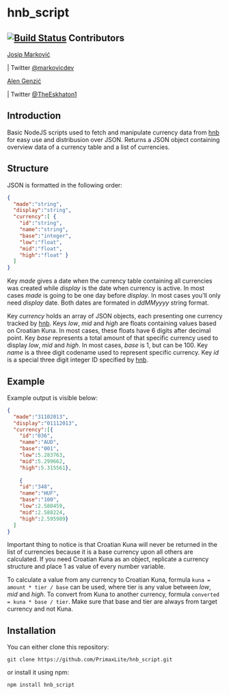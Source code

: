 hnb_script
==========
[![Build Status](https://travis-ci.org/TheEskhaton/hnb_script.png)](https://travis-ci.org/TheEskhaton/hnb_script)
Contributors
------------
[Josip Marković](mailto:josip.markovic09@gmail.com)

   | Twitter [@markovicdev](https://twitter.com/markovicdev)
   
[Alen Genzić](mailto:theeskhaton@gmail.com)

   | Twitter [@TheEskhaton1](https://twitter.com/TheEskhaton1)

Introduction
------------

Basic NodeJS scripts used to fetch and manipulate currency data from [hnb](http://www.hnb.hr/ "Croatian National Bank") for easy use and distribusion over JSON.
Returns a JSON object containing overview data of a currency table and a list of currencies.

Structure
---------

JSON is formatted in the following order:

```JSON
{
  "made":"string",
  "display":"string",
  "currency":[ {
    "id":"string",
    "name":"string",
    "base":"integer",
    "low":"float",
    "mid":"float",
    "high":"float" }
  ]
}
```
Key _made_ gives a date when the currency table containing all currencies was created while _display_ is the date
when currency is active. In most cases _made_ is going to be one day before _display_. In most cases you'll only need 
_display_ date. Both dates are formated in _ddMMyyyy_ string format.

Key _currency_ holds an array of JSON objects, each presenting one currency tracked by [hnb](http://www.hnb.hr/ "Croatian National Bank").
Keys _low_, _mid_ and _high_ are floats containing values based on Croatian Kuna. In most cases, these floats have 6 digits
after decimal point. Key _base_ represents a total amount of that specific currency used to display _low_, _mid_ and _high_.
In most cases, _base_ is 1, but can be 100. Key _name_ is a three digit codename used to represent specific currency. Key _id_
is a special three digit integer ID specified by [hnb](http://www.hnb.hr/ "Croatian National Bank").

Example
-------

Example output is visible below:

```JSON
{
  "made":"31102013",
  "display":"01112013",
  "currency":[{
    "id":"036",
    "name":"AUD",
    "base":"001",
    "low":5.283763,
    "mid":5.299662,
    "high":5.315561},
    
    {
    "id":"348",
    "name":"HUF",
    "base":"100",
    "low":2.580459,
    "mid":2.588224,
    "high":2.595989}
  ]
}
```

Important thing to notice is that Croatian Kuna will never be returned in the list of currencies because it is
a base currency upon all others are calculated. If you need Croatian Kuna as an object, replicate a currency structure
and place 1 as value of every number variable.

To calculate a value from any currency to Croatian Kuna, formula ```kuna = amount * tier / base``` can be used, where tier is any value
between _low_, _mid_ and _high_. To convert from Kuna to another currency, formula ```converted = kuna * base / tier```. Make sure that
base and tier are always from target currency and not Kuna.

Installation
------------

You can either clone this repository:
```
git clone https://github.com/PrimaxLite/hnb_script.git
```
or install it using npm:
```
npm install hnb_script
```
